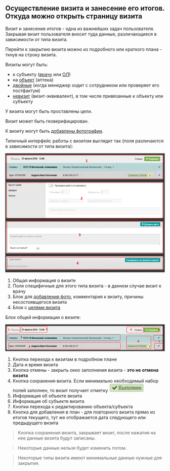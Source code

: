 ## Осуществление визита и занесение его итогов. Откуда можно открыть страницу визита

Визит и занесение итогов - одна из важнейших задач пользователя.
Закрывая визит пользователя вносит туда данные, различающиеся в зависимости от типа визита.

Перейти к закрытию визита можно из подробного или краткого плана - ткнув на строку визита.

Визиты могут быть:

  - к субъекту ([врачу](rep-visits-subject.md) или [ОЛ](rep-visits-ol.md))
  - на [объект](rep-visits-object.md) (аптека)
  - [двойные](rep-visits-double.md) (когда менеджер ходит с сотрудником или проверяет его постфактум)
  - [невизит](rep-visits-novisit.md) (визит-эквивалент), в том числе привязанные к объекту или субъекту

У визита могут быть проставлены цели.

Визит может быть геоверифицирован.

К визиту могут быть [добавлены фотографии](rep-visits-foto.md).


Типичный интерфейс работы с визитом выглядит так (поля различаются в зависимости от типа визита):

![](../images/rep-visits.png)

  1. Общая информация о визите
  2. Поля специфичные для этого типа визита - в данном случае визит к врачу
  3. Блок для [добавления фото](rep-visits-foto.md), комментария к визиту, причины несостоявщегося визита
  4. Блок с [целями визита](rep-visits-target.md)


Блок общей информации о визите:

![](../images/rep-visits-common.png)

  1. Кнопка перехода к визитам в подробном плане
  2. Дата и время визита
  3. Кнопка отмены - закрыть окно заполнения визита - **это не отмена визита**
  4. Кнопка сохранения визита.
  Если минимально необходимый набор полей заполнен, то визит получает отметку ![](../images/icon-visit-closed.png)
  5. Информация об объекте визита
  6. Информация об субъекте визита
  7. Кнопки перехода к редактированию объекта/субъекта
  8. Кнопка для добавления в план - для повторного визита прямо из итогов текущего, тут же отображается дата следующего или предыдущего визита
  
  
> Кнопка сохранения визита, закрывает визит, после нажатия на нее данные визита будут записаны.

> Некоторые данные нельзя будет изменить потом.

> Некоторые типы визита имеют минимальные данные нужные для закрытия.
